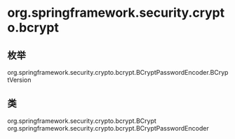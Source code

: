 # org.springframework.security.crypto.bcrypt

## 枚举

org.springframework.security.crypto.bcrypt.BCryptPasswordEncoder.BCryptVersion

## 类

org.springframework.security.crypto.bcrypt.BCrypt
org.springframework.security.crypto.bcrypt.BCryptPasswordEncoder




